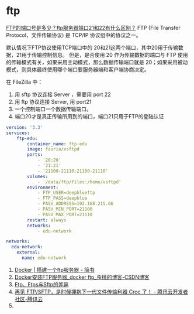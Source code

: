 # ftp
[FTP的端口号是多少？ftp服务器端口21和22有什么区别？](https://www.huaweicloud.com/zhishi/edits-15756268.html)
FTP (File Transfer Protocol，文件传输协议) 是 TCP/IP 协议组中的协议之一。

默认情况下FTP协议使用TCP端口中的 20和21这两个端口，其中20用于传输数据，21用于传输控制信息。
但是，是否使用 20 作为传输数据的端口与 FTP 使用的传输模式有关，如果采用主动模式，那么数据传输端口就是 20；如果采用被动模式，则具体最终使用哪个端口要服务器端和客户端协商决定。

在 FileZilla 中：
1. 用 sftp 协议连接 Server ，需要用 port 22 
2. 用 ftp 协议连接 Server, 用 port21
3. 一个控制端口一个数据传输端口。
4. 端口20才是真正传输所用到的端口，端口21只用于FTP的登陆认证

```yaml
version: '3.3'
services:
    ftp-edu:
        container_name: ftp-edu
        image: fauria/vsftpd
        ports:
            - '20:20'
            - '21:21'
            - '21100-21110:21100-21110'
        volumes:
            - '/data/ftp/files:/home/vsftpd'
        environment:
            - FTP_USER=deepblueftp
            - FTP_PASS=deepblue
            - PASV_ADDRESS=192.168.215.66
            - PASV_MIN_PORT=21100
            - PASV_MAX_PORT=21110
        restart: always
        networks:
            - edu-network

networks:
  edu-network:
    external:
      name: edu-network
```

1. [Docker | 搭建一个ftp服务器 - 简书](https://www.jianshu.com/p/c84f6e6de002)
2. [Docker安装FTP服务器\_docker ftp\_歪桃的博客-CSDN博客](https://blog.csdn.net/m0_37892044/article/details/110912700)
3. [Ftp、Ftps与Sftp的差异](https://mp.weixin.qq.com/s?__biz=MzIzMzgxOTQ5NA==&mid=2247489241&idx=2&sn=791f3cd59f8497ec1d266f3054b46658)
4. [再见 FTP/SFTP，是时候拥抱下一代文件传输利器 Croc 了！ - 腾讯云开发者社区-腾讯云](https://cloud.tencent.com/developer/article/1846978)
5. 